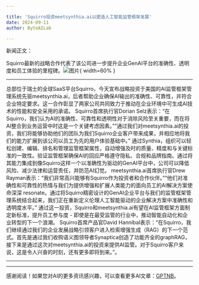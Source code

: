```yaml
---

title: 'Squirro投资meetsynthia.ai以塑造人工智能监管框架发展'
date: 2024-09-11
author: ByteAILab

---
```


新闻正文：

Squirro最新的战略合作代表了该公司进一步提升企业GenAI平台的准确性、透明度和员工体验的里程碑。![图片](https://ai-techpark.com/wp-content/uploads/2024/09/Squirro-960x540.jpg){ width=60% }

---

总部位于瑞士的全球SaaS平台Squirro，今天宣布战略投资于美国的AI监管框架管理系统先驱meetsynthia.ai，后者帮助企业确保AI输出的准确性、可靠性，并符合企业特定要求。这一合作彰显了两家公司共同致力于推动在企业环境中可生成AI技术的性能和安全采用的承诺。
Squirro首席执行官Dorian Selz表示：“在Squirro，我们认为AI的准确性、可靠性和透明性对于消除风险至关重要，而在将AI整合到业务运营中时这是一个关键考虑因素。”“通过我们对meetsynthia.ai的投资，我们将能够协助他们的团队为我们Squirro企业客户带来成果，并相应地将我们的能力扩展到该公司以员工为先的用户体验基础中。”
通过Synthia，组织可以轻松创建、编辑、排名和管理监管框架属性，自动增强及时的质量、精度和与关键标准的一致性。验证监管框架确保AI的回应严格遵守隐私、合规和品牌指南。通过将其能力集成到像Squirro这样一个以准确性为驱动的GenAI平台中，公司可以降低风险、减少法律和运营责任，并防范AI幻觉。
meetsynthia.ai首席执行官Drew Rayman表示：“我们非常高兴能够有Squirro作为投资者和合作伙伴。”“他们对准确性和可靠性的热情与我们为提供增强和扩展人类能力的面向员工的AI解决方案使命深深 resonate。通过将Squirro精密设计的GenAI企业平台与我们的监管框架管理系统结合起来，我们正在重新定义伦理人工智能驱动的企业解决方案中准确性和透明度水平。”
通过这一投资，Squirro和meetsynthia.ai有望在AI监管框架方面制定新标准，提升员工参与度 - 即使是在最受监管的行业中，推动智能自动化和企业转型的下一个浪潮。
Squirro首席产品官David Hannibal表示：“在Squirro，我们继续通过我们的企业发展战略引领客户进入检索增强生成（RAG）的下一个范式。首先是通过我们收购语义图领导者Synaptica创造了功能齐全的graphRAG，接下来是通过这次对meetsynthia.ai的投资来提供AI监管。对于Squirro客户来说，这是令人兴奋的时刻，还有更多即将到来。”。

---
---
感谢阅读！如果您对AI的更多资讯感兴趣，可以查看更多AI文章：[GPTNB](https://gptnb.com)。